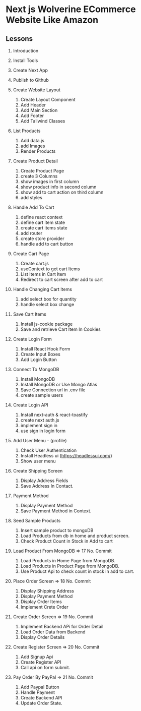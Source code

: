 # Next js Wolverine ECommerce Website Like Amazon

## Lessons

1. Introduction
2. Install Tools
3. Create Next App
4. Publish to Github
5. Create Website Layout
   1. Create Layout Component
   2. Add Header
   3. Add Main Section
   4. Add Footer
   5. Add Tailwind Classes
6. List Products
   1. Add data.js
   2. add Images
   3. Render Products
7. Create Product Detail
   1. Create Product Page
   2. create 3 Columns
   3. show images in first column
   4. show product info in second column
   5. show add to cart action on third column
   6. add styles
8. Handle Add To Cart
   1. define react context
   2. define cart item state
   3. create cart items state
   4. add router
   5. create store provider
   6. handle add to cart button
9. Create Cart Page
   1. Create cart.js
   2. useContext to get cart Items
   3. List Items in Cart Item
   4. Redirect to cart screen after add to cart
10. Handle Changing Cart Items
    1. add select box for quantity
    2. handle select box change
11. Save Cart Items

    1. Install js-cookie package
    2. Save and retrieve Cart Item In Cookies

12. Create Login Form

    1. Install React Hook Form
    2. Create Input Boxes
    3. Add Login Button

13. Connect To MongoDB
    1. Install MongoDB
    2. Install MongoDB or Use Mongo Atlas
    3. Save Connection url in .env file
    4. create sample users
14. Create Login API

    1. Install next-auth & react-toastify
    2. create next auth.js
    3. implement sign in
    4. use sign in login form

15. Add User Menu - (profile)
    1. Check User Authentication
    2. Install Headless ui (https://headlessui.com/)
    3. Show user menu
16. Create Shipping Screen
    1. Display Address Fields
    2. Save Address In Contact.
17. Payment Method
    1. Display Payment Method
    2. Save Payment Method in Context.
18. Seed Sample Products
    1. Insert sample product to mongoDB
    2. Load Products from db in home and product screen.
    3. Check Product Count in Stock in Add to cart
19. Load Product From MongoDB => 17 No. Commit
    1. Load Products in Home Page from MongoDB.
    2. Load Products in Product Page from MongoDB.
    3. Use Product Api to check count in stock in add to cart.
20. Place Order Screen => 18 No. Commit
    1. Display Shipping Address
    2. Display Payment Method
    3. Display Order Items
    4. Implement Crete Order
21. Create Order Screen => 19 No. Commit
    1. Implement Backend APi for Order Detail
    2. Load Order Data from Backend
    3. Display Order Details
22. Create Register Screen => 20 No. Commit
    1. Add Signup Api
    2. Create Register API
    3. Call api on form submit.
23. Pay Order By PayPal => 21 No. Commit
    1. Add Paypal Button
    2. Handle Payment
    3. Create Backend API
    4. Update Order State.
